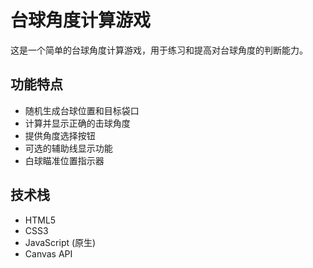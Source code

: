 # 台球角度计算游戏

这是一个简单的台球角度计算游戏，用于练习和提高对台球角度的判断能力。

## 功能特点

- 随机生成台球位置和目标袋口
- 计算并显示正确的击球角度
- 提供角度选择按钮
- 可选的辅助线显示功能
- 白球瞄准位置指示器

## 技术栈

- HTML5
- CSS3
- JavaScript (原生)
- Canvas API
